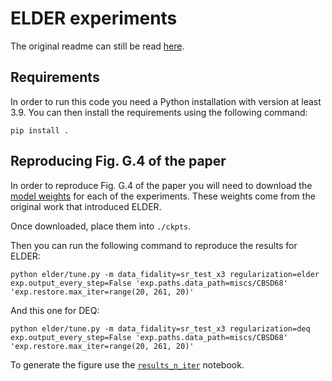 # ELDER experiments

The original readme can still be read [here](original_readme.md).

## Requirements
In order to run this code you need a Python installation with version at least 3.9.
You can then install the requirements using the following command:

```
pip install .
```

## Reproducing Fig. G.4 of the paper
In order to reproduce Fig. G.4 of the paper you will need to download the [model weights](https://drive.google.com/drive/folders/1Q1DTyWffT6dGEaLMO3qa2l4U5QVaNVeG?usp=sharing) for each of the experiments.
These weights come from the original work that introduced ELDER.

Once downloaded, place them into `./ckpts`.

Then you can run the following command to reproduce the results for ELDER:

```
python elder/tune.py -m data_fidality=sr_test_x3 regularization=elder exp.output_every_step=False 'exp.paths.data_path=miscs/CBSD68' 'exp.restore.max_iter=range(20, 261, 20)'
```

And this one for DEQ:
```
python elder/tune.py -m data_fidality=sr_test_x3 regularization=deq exp.output_every_step=False 'exp.paths.data_path=miscs/CBSD68' 'exp.restore.max_iter=range(20, 261, 20)'
```

To generate the figure use the [`results_n_iter`](common_experiments/results_n_iter.ipynb) notebook.
